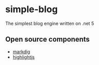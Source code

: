 # simple-blog
The simplest blog engine written on .net 5

## Open source components
- [markdig](https://github.com/lunet-io/markdig)
- [highlightjs](https://github.com/highlightjs/highlight.js)

